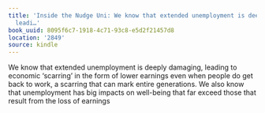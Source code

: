 ```yaml
---
title: 'Inside the Nudge Uni: We know that extended unemployment is deeply damaging,
  leadi…'
book_uuid: 8095f6c7-1918-4c71-93c8-e5d2f21457d8
location: '2849'
source: kindle
---
```


We know that extended unemployment is deeply damaging, leading to economic ‘scarring’ in the form of lower earnings even when people do get back to work, a scarring that can mark entire generations. We also know that unemployment has big impacts on well-being that far exceed those that result from the loss of earnings